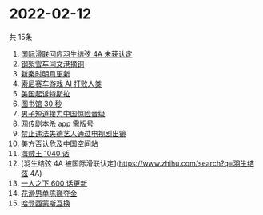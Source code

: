 # 2022-02-12
  共 15条

  <!-- BEGIN -->
  <!-- 最后更新时间:Sat Feb 12 2022 05:09:21 GMT+0000 (Coordinated Universal Time) -->
  1. [国际滑联回应羽生结弦 4A 未获认定](https://www.zhihu.com/search?q=羽生结弦)
1. [钢架雪车闫文港摘铜](https://www.zhihu.com/search?q=钢架雪车)
1. [新秦时明月更新](https://www.zhihu.com/search?q=新秦时明月)
1. [索尼赛车游戏 AI 打败人类](https://www.zhihu.com/search?q=索尼赛车游戏)
1. [美国起诉特斯拉](https://www.zhihu.com/search?q=美国起诉特斯拉)
1. [图书馆 30 秒](https://www.zhihu.com/search?q=图书馆30秒)
1. [男子短道接力中国惊险晋级](https://www.zhihu.com/search?q=短道速滑)
1. [网传剧本杀 app 需版号](https://www.zhihu.com/search?q=剧本杀)
1. [禁止违法失德艺人通过电视剧出镜](https://www.zhihu.com/search?q=失德艺人)
1. [美方否认危及中国空间站](https://www.zhihu.com/search?q=美方否认)
1. [海贼王 1040 话](https://www.zhihu.com/search?q=海贼王)
1. [羽生结弦 4A 被国际滑联认定](https://www.zhihu.com/search?q=羽生结弦 4A)
1. [一人之下 600 话更新](https://www.zhihu.com/search?q=一人之下)
1. [花滑男单陈巍夺金](https://www.zhihu.com/search?q=花样滑冰)
1. [哈登西蒙斯互换](https://www.zhihu.com/search?q=哈登西蒙斯)
  <!-- END -->
  